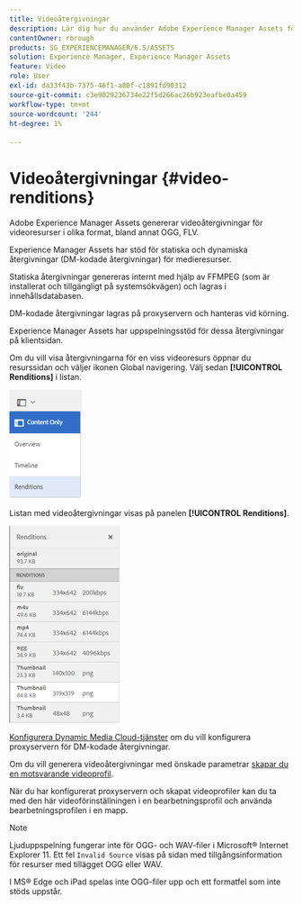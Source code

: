 ```yaml
---
title: Videoåtergivningar
description: Lär dig hur du använder Adobe Experience Manager Assets för att generera videoåtergivningar för videoresurser i olika format, som OGG, FLV och så vidare.
contentOwner: rbrough
products: SG_EXPERIENCEMANAGER/6.5/ASSETS
solution: Experience Manager, Experience Manager Assets
feature: Video
role: User
exl-id: da33f43b-7375-46f1-a80f-c1891fd90312
source-git-commit: c3e9029236734e22f5d266ac26b923eafbe0a459
workflow-type: tm+mt
source-wordcount: '244'
ht-degree: 1%

---
```


# Videoåtergivningar {#video-renditions}

Adobe Experience Manager Assets genererar videoåtergivningar för videoresurser i olika format, bland annat OGG, FLV.

Experience Manager Assets har stöd för statiska och dynamiska återgivningar (DM-kodade återgivningar) för medieresurser.

Statiska återgivningar genereras internt med hjälp av FFMPEG (som är installerat och tillgängligt på systemsökvägen) och lagras i innehållsdatabasen.

DM-kodade återgivningar lagras på proxyservern och hanteras vid körning.

Experience Manager Assets har uppspelningsstöd för dessa återgivningar på klientsidan.

Om du vill visa återgivningarna för en viss videoresurs öppnar du resurssidan och väljer ikonen Global navigering. Välj sedan **[!UICONTROL Renditions]** i listan.

![chlimage_1-478](assets/chlimage_1-478.png)

Listan med videoåtergivningar visas på panelen **[!UICONTROL Renditions]**.

![chlimage_1-479](assets/chlimage_1-479.png)

[Konfigurera Dynamic Media Cloud-tjänster](config-dynamic.md) om du vill konfigurera proxyservern för DM-kodade återgivningar.

Om du vill generera videoåtergivningar med önskade parametrar [skapar du en motsvarande videoprofil](video-profiles.md).

När du har konfigurerat proxyservern och skapat videoprofiler kan du ta med den här videoförinställningen i en bearbetningsprofil och använda bearbetningsprofilen i en mapp.

>[!NOTE]
>
>Ljuduppspelning fungerar inte för OGG- och WAV-filer i Microsoft® Internet Explorer 11. Ett fel `Invalid Source` visas på sidan med tillgångsinformation för resurser med tillägget OGG eller WAV.
>
>I MS® Edge och iPad spelas inte OGG-filer upp och ett formatfel som inte stöds uppstår.
